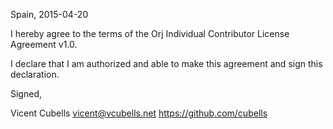 Spain, 2015-04-20

I hereby agree to the terms of the Orj Individual Contributor License
Agreement v1.0.

I declare that I am authorized and able to make this agreement and sign this
declaration.

Signed,

Vicent Cubells vicent@vcubells.net https://github.com/cubells
